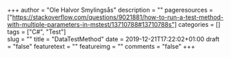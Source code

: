 +++
author = "Ole Halvor Smylingsås"
description = ""
pageresources = ["https://stackoverflow.com/questions/9021881/how-to-run-a-test-method-with-multiple-parameters-in-mstest/13710788#13710788s"]
categories = []
tags = ["C#", "Test"]     
slug = ""
title = "DataTestMethod"
date = 2019-12-21T17:22:02+01:00
draft = "false"
featuretext = ""
featureimg = ""
comments = "false"
+++
